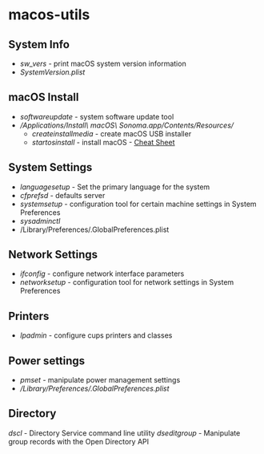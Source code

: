# macos-utils
## System Info
- _sw_vers_ - print macOS system version information
- _SystemVersion.plist_
## macOS Install
- _softwareupdate_ - system software update tool
- _/Applications/Install\ macOS\ Sonoma.app/Contents/Resources/_
  - _createinstallmedia_ - create macOS USB installer
  - _startosinstall_ - install macOS - [Cheat Sheet](https://gist.github.com/acodega/57766c52a18a828b1ec44ad2492b5127)
## System Settings
- _languagesetup_ - Set the primary language for the system
- _cfprefsd_ - defaults server
- _systemsetup_ - configuration tool for certain machine settings in System Preferences
- _sysadminctl_
- /Library/Preferences/.GlobalPreferences.plist
## Network Settings
- _ifconfig_ - configure network interface parameters
- _networksetup_ - configuration tool for network settings in System Preferences
## Printers
- _lpadmin_ - configure cups printers and classes
## Power settings
- _pmset_ - manipulate power management settings
- _/Library/Preferences/.GlobalPreferences.plist_
## Directory
_dscl_ - Directory Service command line utility
_dseditgroup_ - Manipulate group records with the Open Directory API
##
